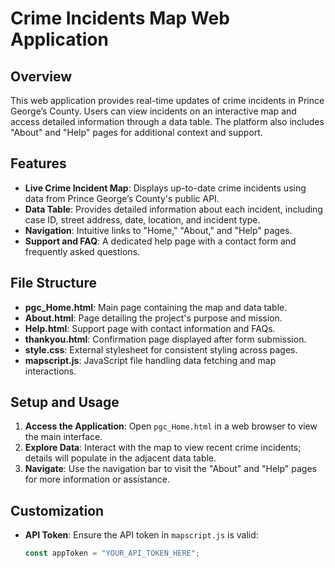 # Crime Incidents Map Web Application

## Overview
This web application provides real-time updates of crime incidents in Prince George’s County. Users can view incidents on an interactive map and access detailed information through a data table. The platform also includes "About" and "Help" pages for additional context and support.

## Features
- **Live Crime Incident Map**: Displays up-to-date crime incidents using data from Prince George’s County's public API.
- **Data Table**: Provides detailed information about each incident, including case ID, street address, date, location, and incident type.
- **Navigation**: Intuitive links to "Home," "About," and "Help" pages.
- **Support and FAQ**: A dedicated help page with a contact form and frequently asked questions.

## File Structure
- **pgc_Home.html**: Main page containing the map and data table.
- **About.html**: Page detailing the project's purpose and mission.
- **Help.html**: Support page with contact information and FAQs.
- **thankyou.html**: Confirmation page displayed after form submission.
- **style.css**: External stylesheet for consistent styling across pages.
- **mapscript.js**: JavaScript file handling data fetching and map interactions.

## Setup and Usage
1. **Access the Application**: Open `pgc_Home.html` in a web browser to view the main interface.
2. **Explore Data**: Interact with the map to view recent crime incidents; details will populate in the adjacent data table.
3. **Navigate**: Use the navigation bar to visit the "About" and "Help" pages for more information or assistance.

## Customization
- **API Token**: Ensure the API token in `mapscript.js` is valid:
  ```javascript
  const appToken = "YOUR_API_TOKEN_HERE";
